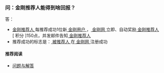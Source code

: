 ### 问：金刚推荐人能得到啥回报？

答：
- [ 金刚推荐人 ](https://a2zitpro.github.io/web/推荐人)每推荐成功1位新[ 金刚用户 ](https://a2zitpro.github.io/web/金刚用户)，[ 金刚网 ](https://a2zitpro.github.io/web/金刚中文网)立即、自动奖励[ 金刚推荐人 ](https://a2zitpro.github.io/web/推荐人)[ 积分 ]150点，并发邮件告知[ 金刚推荐人 ](https://a2zitpro.github.io/web/推荐人)
- 推荐成功的标志是：[ 被推荐人 ](https://a2zitpro.github.io/web/)在[ 金刚网 ](https://a2zitpro.github.io/web/金刚中文网)注册成功


#### 推荐阅读
- [ 问题与解答 ](https://a2zitpro.github.io/web/问题与解答)
